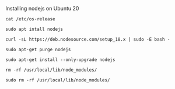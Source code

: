 

Installing nodejs on Ubuntu 20

`cat /etc/os-release`
```
sudo apt intall nodejs

curl -sL https://deb.nodesource.com/setup_18.x | sudo -E bash -

sudo apt-get purge nodejs

sudo apt-get install --only-upgrade nodejs

rm -rf /usr/local/lib/node_modules/

sudo rm -rf /usr/local/lib/node_modules/


```
